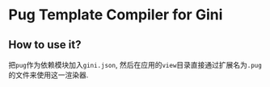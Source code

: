 # Pug Template Compiler for Gini

## How to use it?
把`pug`作为依赖模块加入`gini.json`, 然后在应用的`view`目录直接通过扩展名为`.pug`的文件来使用这一渲染器.